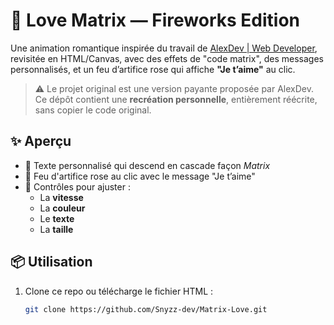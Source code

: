 # 💖 Love Matrix — Fireworks Edition

Une animation romantique inspirée du travail de [AlexDev | Web Developer](https://www.tiktok.com/@alexx.dev), revisitée en HTML/Canvas, avec des effets de "code matrix", des messages personnalisés, et un feu d’artifice rose qui affiche **"Je t’aime"** au clic.

> ⚠️ Le projet original est une version payante proposée par AlexDev. Ce dépôt contient une **recréation personnelle**, entièrement réécrite, sans copier le code original.

## ✨ Aperçu

- 💬 Texte personnalisé qui descend en cascade façon *Matrix*
- 🌸 Feu d'artifice rose au clic avec le message "Je t’aime"
- 🎨 Contrôles pour ajuster :
  - La **vitesse**
  - La **couleur**
  - Le **texte**
  - La **taille**

## 📦 Utilisation

1. Clone ce repo ou télécharge le fichier HTML :
   ```bash
   git clone https://github.com/Snyzz-dev/Matrix-Love.git
